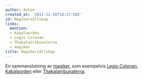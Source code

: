 ```yaml
---
author: Anton
created_at: '2011-12-28T18:17:50Z'
id: Magikersällskap
links:
  mention:
  - Kabalaorden
  - Legio Colonan
  - Thakalatribunalerna
  - magiker
title: Magikersällskap
---
```


En sammanslutning av [magiker], som exempelvis [Legio Colonan], [Kabalaorden] eller
[Thakalatribunalerna].

  [magiker]: magiker
  [Legio Colonan]: Legio_Colonan
  [Kabalaorden]: Kabalaorden
  [Thakalatribunalerna]: Thakalatribunalerna
